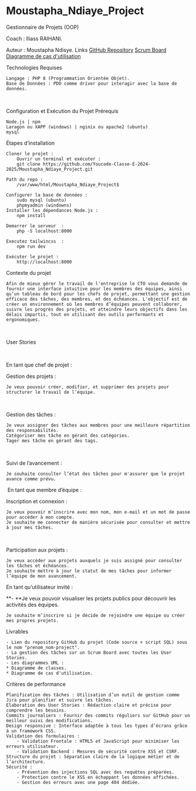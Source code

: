 # Moustapha_Ndiaye_Project

Gestionnaire de Projets (OOP)

Coach : Iliass RAIHANI.

Auteur : Moustapha Ndisye.
Links
    [GitHub Repository](https://github.com/Youcode-Classe-E-2024-2025/Moustapha_Ndiaye_Project.git)
    [ Scrum Board ](https://trello.com/b/dhgLFMRu/gestionnaire-de-projets-oop)
    [Diagramme de cas d'utilisation](https://lucid.app/lucidchart/b8a22d65-5667-4257-ad89-c5659d6d122b/edit?viewport_loc=-351%2C-127%2C1707%2C968%2C0_0&invitationId=inv_1d219001-1e0a-4271-85d1-a005fe1f5d30)
​

Technologies Requises

    Langage : PHP 8 (Programmation Orientée Objet).
    Base de Données : PDO comme driver pour interagir avec la base de données.

​

Configuration et Exécution du Projet
Prérequis

    Node.js | npm 
    Laragon ou XAPP (windows) | nginix ou apache2 (ubuntu) 
    mysql

Étapes d’installation

    Cloner le projet :
        Ouvrir un terminal et exécuter :
        git clone https://github.com/Youcode-Classe-E-2024-2025/Moustapha_Ndiaye_Project.git

    Path du repo :
        /var/www/html/Moustapha_Ndiaye_Project$

    Configurer la base de données :
        sudo mysql (ubuntu)
        phpmyadmin (windowns)
    Installer les dépendances Node.js :
        npm install

    Demarrer le serveur  :
        php -S localhost:8000
    
    Executez tailwincss  :
        npm run dev

    Exécuter le projet :
        http://localhost:8000



Contexte du projet

    Afin de mieux gérer le travail de l'entreprise le CTO vous demande de fournir une interface intuitive pour les membres des équipes, ainsi qu’un tableau de bord pour les chefs de projet, permettant une gestion efficace des tâches, des membres, et des échéances. L'objectif est de créer un environnement où les membres d’équipes peuvent collaborer, suivre les progrès des projets, et atteindre leurs objectifs dans les délais impartis, tout en utilisant des outils performants et ergonomiques.

​

User Stories

​

En tant que chef de projet :

Gestion des projets :

    Je veux pouvoir créer, modifier, et supprimer des projets pour structurer le travail de l’équipe.

​

Gestion des tâches :

    Je veux assigner des tâches aux membres pour une meilleure répartition des responsabilités.
    Catégoriser mes tâche en gérant des catégories.
    Tager mes tâche en gérant des tags.

​

Suivi de l’avancement :

    Je souhaite consulter l’état des tâches pour m'assurer que le projet avance comme prévu.

​
En tant que membre d’équipe :

Inscription et connexion :

    Je veux pouvoir m’inscrire avec mon nom, mon e-mail et un mot de passe pour accéder à mon compte.
    Je souhaite me connecter de manière sécurisée pour consulter et mettre à jour mes tâches.

​

Participation aux projets :

    Je veux accéder aux projets auxquels je suis assigné pour consulter les tâches et échéances.
    Je souhaite mettre à jour le statut de mes tâches pour informer l’équipe de mon avancement.


En tant qu’utilisateur invité :

**- **Je veux pouvoir visualiser les projets publics pour découvrir les activités des équipes.

    Je souhaite m’inscrire si je décide de rejoindre une équipe ou créer mes propres projets.


Livrables

    - Lien du repository GitHub du projet (Code source + script SQL) sous le nom "prenom_nom-project".
    - La gestion des tâches sur un Scrum Board avec toutes les User Stories.
    - Les diagrammes UML :
    * Diagramme de classes.
    * Diagramme de cas d'utilisation.


Critères de performance

    Planification des tâches : Utilisation d’un outil de gestion comme Jira pour planifier et suivre les tâches.
    Elaboration des User Stories : Rédaction claire et précise pour comprendre les besoins.
    Commits journaliers : Fournir des commits réguliers sur GitHub pour un meilleur suivi des modifications.
    Design responsive : Interface adaptée à tous les types d’écrans grâce à un framework CSS.
    Validation des formulaires :
        - Validation Frontale : HTML5 et JavaScript pour minimiser les erreurs utilisateur.
        - Validation Backend : Mesures de sécurité contre XSS et CSRF.
    Structure du projet : Séparation claire de la logique métier et de l’architecture.
    Sécurité :
        - Prévention des injections SQL avec des requêtes préparées.
        - Protection contre le XSS en échappant les données affichées.
        - Gestion des erreurs avec une page 404 dédiée.